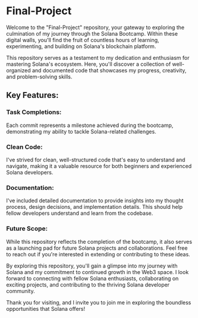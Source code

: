 # Final-Project

Welcome to the "Final-Project" repository, your gateway to exploring the culmination of my journey through the Solana Bootcamp. Within these digital walls, you'll find the fruit of countless hours of learning, experimenting, and building on Solana's blockchain platform.

This repository serves as a testament to my dedication and enthusiasm for mastering Solana's ecosystem. Here, you'll discover a collection of well-organized and documented code that showcases my progress, creativity, and problem-solving skills.

## Key Features:

### Task Completions: 
Each commit represents a milestone achieved during the bootcamp, demonstrating my ability to tackle Solana-related challenges.

### Clean Code:
I've strived for clean, well-structured code that's easy to understand and navigate, making it a valuable resource for both beginners and experienced Solana developers.

### Documentation:
I've included detailed documentation to provide insights into my thought process, design decisions, and implementation details. This should help fellow developers understand and learn from the codebase.

### Future Scope:
While this repository reflects the completion of the bootcamp, it also serves as a launching pad for future Solana projects and collaborations. Feel free to reach out if you're interested in extending or contributing to these ideas.

By exploring this repository, you'll gain a glimpse into my journey with Solana and my commitment to continued growth in the Web3 space. I look forward to connecting with fellow Solana enthusiasts, collaborating on exciting projects, and contributing to the thriving Solana developer community.

Thank you for visiting, and I invite you to join me in exploring the boundless opportunities that Solana offers!
